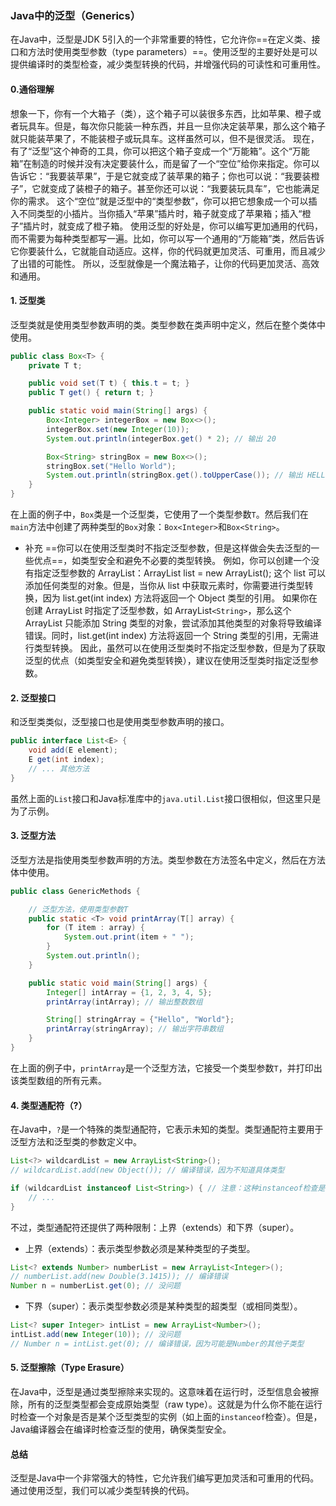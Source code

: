 ### Java中的泛型（Generics）

在Java中，泛型是JDK 5引入的一个非常重要的特性，它允许你==在定义类、接口和方法时使用类型参数（type parameters）==。使用泛型的主要好处是可以提供编译时的类型检查，减少类型转换的代码，并增强代码的可读性和可重用性。
#### 0.通俗理解
想象一下，你有一个大箱子（类），这个箱子可以装很多东西，比如苹果、橙子或者玩具车。但是，每次你只能装一种东西，并且一旦你决定装苹果，那么这个箱子就只能装苹果了，不能装橙子或玩具车。这样虽然可以，但不是很灵活。
现在，有了“泛型”这个神奇的工具，你可以把这个箱子变成一个“万能箱”。这个“万能箱”在制造的时候并没有决定要装什么，而是留了一个“空位”给你来指定。你可以告诉它：“我要装苹果”，于是它就变成了装苹果的箱子；你也可以说：“我要装橙子”，它就变成了装橙子的箱子。甚至你还可以说：“我要装玩具车”，它也能满足你的需求。
这个“空位”就是泛型中的“类型参数”，你可以把它想象成一个可以插入不同类型的小插片。当你插入“苹果”插片时，箱子就变成了苹果箱；插入“橙子”插片时，就变成了橙子箱。
使用泛型的好处是，你可以编写更加通用的代码，而不需要为每种类型都写一遍。比如，你可以写一个通用的“万能箱”类，然后告诉它你要装什么，它就能自动适应。这样，你的代码就更加灵活、可重用，而且减少了出错的可能性。
所以，泛型就像是一个魔法箱子，让你的代码更加灵活、高效和通用。
#### 1. 泛型类

泛型类就是使用类型参数声明的类。类型参数在类声明中定义，然后在整个类体中使用。


```java
public class Box<T> {
    private T t;

    public void set(T t) { this.t = t; }
    public T get() { return t; }

    public static void main(String[] args) {
        Box<Integer> integerBox = new Box<>();
        integerBox.set(new Integer(10));
        System.out.println(integerBox.get() * 2); // 输出 20

        Box<String> stringBox = new Box<>();
        stringBox.set("Hello World");
        System.out.println(stringBox.get().toUpperCase()); // 输出 HELLO WORLD
    }
}
```
在上面的例子中，`Box`类是一个泛型类，它使用了一个类型参数`T`。然后我们在`main`方法中创建了两种类型的`Box`对象：`Box<Integer>`和`Box<String>`。
- 补充
==你可以在使用泛型类时不指定泛型参数，但是这样做会失去泛型的一些优点==，如类型安全和避免不必要的类型转换。  例如，你可以创建一个没有指定泛型参数的 ArrayList：ArrayList list = new ArrayList();
这个 list 可以添加任何类型的对象。但是，当你从 list 中获取元素时，你需要进行类型转换，因为 list.get(int index) 方法将返回一个 Object 类型的引用。  如果你在创建 ArrayList 时指定了泛型参数，如 ArrayList`<String>`，那么这个 ArrayList 只能添加 String 类型的对象，尝试添加其他类型的对象将导致编译错误。同时，list.get(int index) 方法将返回一个 String 类型的引用，无需进行类型转换。  因此，虽然可以在使用泛型类时不指定泛型参数，但是为了获取泛型的优点（如类型安全和避免类型转换），建议在使用泛型类时指定泛型参数。

#### 2. 泛型接口

和泛型类类似，泛型接口也是使用类型参数声明的接口。


```java
public interface List<E> {
    void add(E element);
    E get(int index);
    // ... 其他方法
}
```
虽然上面的`List`接口和Java标准库中的`java.util.List`接口很相似，但这里只是为了示例。

#### 3. 泛型方法

泛型方法是指使用类型参数声明的方法。类型参数在方法签名中定义，然后在方法体中使用。


```java
public class GenericMethods {

    // 泛型方法，使用类型参数T
    public static <T> void printArray(T[] array) {
        for (T item : array) {
            System.out.print(item + " ");
        }
        System.out.println();
    }

    public static void main(String[] args) {
        Integer[] intArray = {1, 2, 3, 4, 5};
        printArray(intArray); // 输出整数数组

        String[] stringArray = {"Hello", "World"};
        printArray(stringArray); // 输出字符串数组
    }
}
```
在上面的例子中，`printArray`是一个泛型方法，它接受一个类型参数`T`，并打印出该类型数组的所有元素。

#### 4. 类型通配符（?）

在Java中，`?`是一个特殊的类型通配符，它表示未知的类型。类型通配符主要用于泛型方法和泛型类的参数定义中。


```java
List<?> wildcardList = new ArrayList<String>();
// wildcardList.add(new Object()); // 编译错误，因为不知道具体类型

if (wildcardList instanceof List<String>) { // 注意：这种instanceof检查是不合法的
    // ...
}
```
不过，类型通配符还提供了两种限制：上界（extends）和下界（super）。

* 上界（extends）：表示类型参数必须是某种类型的子类型。


```java
List<? extends Number> numberList = new ArrayList<Integer>();
// numberList.add(new Double(3.1415)); // 编译错误
Number n = numberList.get(0); // 没问题
```
* 下界（super）：表示类型参数必须是某种类型的超类型（或相同类型）。


```java
List<? super Integer> intList = new ArrayList<Number>();
intList.add(new Integer(10)); // 没问题
// Number n = intList.get(0); // 编译错误，因为可能是Number的其他子类型
```
#### 5. 泛型擦除（Type Erasure）

在Java中，泛型是通过类型擦除来实现的。这意味着在运行时，泛型信息会被擦除，所有的泛型类型都会变成原始类型（raw type）。这就是为什么你不能在运行时检查一个对象是否是某个泛型类型的实例（如上面的`instanceof`检查）。但是，Java编译器会在编译时检查泛型的使用，确保类型安全。

#### 总结

泛型是Java中一个非常强大的特性，它允许我们编写更加灵活和可重用的代码。通过使用泛型，我们可以减少类型转换的代码。